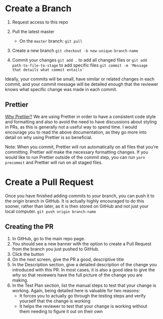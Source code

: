 # Create a Branch

1.  Request access to this repo

1.  Pull the latest master
    - On the `master` branch: `git pull`

1.  Create a new branch
    `git checkout -b new-unique-branch-name`

1.  Commit your changes
    `git add .` to add all changed files or `git add path-to-file-to-stage` to add specific files
    `git commit -m 'Message that details what commit entails'`

Ideally, your commits will be small, have similar or related changes in each commit, and your commit message will be detailed
enough that the reviewer knows what specific change was made in each commit.

## Prettier

[Why Prettier?](https://prettier.io/docs/en/why-prettier.html)
We are using Prettier in order to have a consistent code style and formatting and also to avoid the need to have discussions
about styling in PRs, as this is generally not a useful way to spend time. I would encourage you to read the above documentation,
as they go more into detail on why using Prettier is so beneficial.

Note: When you commit, Prettier will run automatically on all files that you're committing. Prettier _will_ make the
necessary formatting changes. If you would like to run Prettier outside of the commit step, you can run `yarn precommit`
and Prettier will run on all staged files.

# Create a Pull Request

Once you have finished adding commits to your branch, you can push it to the origin branch in GitHub. It is actually
highly encouraged to do this sooner, rather than later, as it is then stored on GitHub and not just your local
computer.
`git push origin branch-name`

## Creating the PR

1.  In GitHub, go to the main repo page.
1.  You should see a new banner with the option to create a Pull Request from the
    branch you just pushed to GitHub.
1.  Click the button
1.  On the next screen, give the PR a good, descriptive title
1.  In the Description section, give a detailed description of the change you introduced with this PR. In most cases,
    it is also a good idea to give the _why_ so that reviewers have the full picture of the change you are making.
1.  In the Test Plan section, list the manual steps to test that your change is working. Again, being detailed here is
    valuable for two reasons:
    - It forces you to actually go through the testing steps and verify yourself that the change is working
    - It helps the reviewer to test that your change is working without them needing to figure it out on their own
